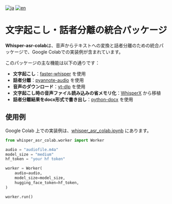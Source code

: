 [![ja](https://img.shields.io/badge/lang-ja-blue.svg)](https://github.com/pneuly/whisper-asr-colab/blob/main/readme_ja.md)
[![en](https://img.shields.io/badge/lang-en-red.svg)](https://github.com/pneuly/whisper-asr-colab/blob/main/readme.md)

# 文字起こし・話者分離の統合パッケージ
**Whisper-asr-colab**は、音声からテキストへの変換と話者分離のための統合パッケージで、Google Colabでの実装例が含まれています。

このパッケージの主な機能は以下の通りです：
* **文字起こし**：[faster-whisper](https://github.com/SYSTRAN/faster-whisper) を使用
* **話者分離**：[pyannote-audio](https://github.com/pyannote/pyannote-audio) を使用
* **音声のダウンロード**：[yt-dlp](https://github.com/yt-dlp/yt-dlp) を使用
* **文字起こし時の音声ファイル読み込みの省メモリ化**：[WhisperX](https://github.com/m-bain/whisperX) から移植
* **話者分離結果をdocx形式で書き出し**：[python-docx](https://github.com/python-openxml/python-docx) を使用

## 使用例
Google Colab 上での実装例は、[whisper_asr_colab.ipynb](https://github.com/pneuly/whisper-asr-colab/blob/main/whisper_asr_colab.ipynb) にあります。
```python
from whisper_asr_colab.worker import Worker

audio = "audiofile.m4a"
model_size = "medium"
hf_token = "your hf token"

worker = Worker(
    audio=audio,
    model_size=model_size,
    hugging_face_token=hf_token,
)

worker.run()
